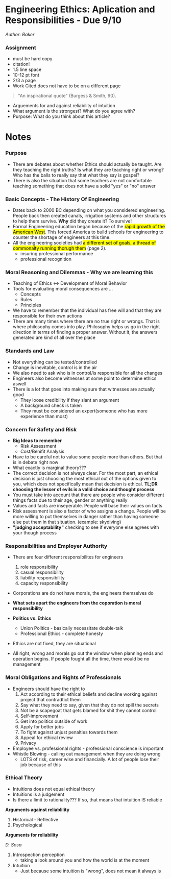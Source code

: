 # Engineering Ethics: Aplication and Responsibilities - Due 9/10
*Author: Baker*

### Assignment
* must be hard copy
* citation!
* 1.5 line space
* 10-12 pt font
* 2/3 a page
* Work Cited does not have to be on a different page
> "An inspirational quote" (Burgess & Smith, 90).
* Arguements for and against reliability of intuition
* What argument is the strongest? What do you agree with?
* Purpose: What do you think about this article?

# Notes

### Purpose
* There are debates about whether Ethics should actually be taught. Are they teaching the right truths?
Is what they are teaching right or wrong? Who has the balls to really say that what they say is gospel?
* There is also the situation that some teachers are not comfortable teaching something that does not have
a solid "yes" or "no" answer

### Basic Concepts - The History Of Engineering
* Dates back to 2000 BC depending on what you considered engineering.
  People back then created canals, irrigation systems and other structures
  to help them survive. **Why** did they create it? To survive!
* Formal Engineering education began because of the <mark>rapid growth of the American West</mark>.
  This forced America to build schools for engineering to counter the shortage of engineers at this time.
* All the engineering societies had <mark>a different set of goals, a thread of commonalty running thorugh them</mark> (page 2).
    * insuring professional performance
    * professional recognition

### Moral Reasoning and Dilemmas - Why we are learning this
* Teaching of Ethics <-> Development of Moral Behavior
* Tools for evaluating moral consequences are ...
    * Concepts
    * Rules
    * Principles
* We have to remember that the individual has free will and
  that they are responsible for their own actions
* There are many times where there are no true right or wrongs. That is where philosophy comes
  into play. Philosophy helps us go in the right direction in terms of finding a proper answer.
  Without it, the answers generated are kind of all over the place

### Standards and Law
* Not everything can be tested/controlled
* Change is inevitable, control is in the air
* We also need to ask who is in control/is responsible for all the changes
* Engineers also become witnesses at some point to determine ethics aswell
* There is a lot that goes into making sure that witnesses are actually good
    * They loose credibility if they slant an argument
    * A background check is taken
    * They must be considered an expert(someone who has more experience than most)

### Concern for Safety and Risk
* **Big Ideas to remember**
    * Risk Assessment
    * Cost/Benifit Analysis
* Have to be careful not to value some people more than others. But that is in debate right now
* What exactly is marginal theory???
* The correct decision is not always clear. For the most part, an ethical decision is just choosing
  the most ethical out of the options given to you, which does not specifically mean that decision is ethical.
  **TL;DR choosing the lesser of evils is a valid choice and thought process**
* You must take into account that there are people who consider different things facts due to their age,
  gender or anything really
* Values and facts are inseperable. People will base their values on facts
* Risk assessment is also a factor of who assigns a change. People will be more willing to put themselves
  in danger rather than having someone else put them in that situation. (example: skydiving)
* **"judging acceptability"** checking to see if everyone else agrees with your though process
### Responsibilities and Employer Authority
* There are four different responsibilites for engineers
    1. role responsibility
    2. casual responsibility
    3. liability responsibility
    3. capacity responsibility
* Corporations are do not have morals, the engineers themselves do
* **What sets apart the engineers from the coporation is moral responsibility**

* **Politics vs. Ethics**
    * Union Politics - basically necessitate double-talk
    * Professional Ethics - complete honesty
* Ethics are not fixed, they are situational
* All right, wrong and morals go out the window when planning ends and operation begins. If
  people fought all the time, there would be no management

### Moral Obligations and Rights of Professionals
* Engineers should have the right to
    1. Act according to their ethical beliefs and decline working against project that contradtict them
    2. Say what they need to say, given that they do not spill the secrets
    3. Not be a scapegoat that gets blamed for shit they cannot control
    4. Self-improvement
    5. Get into politics outside of work
    6. Apply for better jobs
    7. To fight against unjust penalties towards them
    8. Appeal for ethical review
    9. Privacy
* Employee vs. professional rights - professional conscience is important
* Whistle Blowing - calling out management when they are doing wrong
    * LOTS of risk, career wise and financially. A lot of people lose their job because of this
### Ethical Theory
* Intuitions does not equal ethical theory
* Intuitions is a judgement
* Is there a limit to rationality??? If so, that means that intuition IS reliable

**Arguments against reliablility**
1. Historical - Reflective
2. Psychological

**Arguments for reliability**

*D. Sosa*
1. Introspection perception
    * taking a look around you and how the world is at the moment
2. Intuition
    * Just because some intuition is "wrong", does not mean it always is
